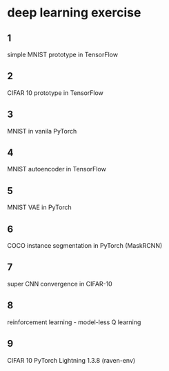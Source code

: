 # deep learning exercise

## 1
simple MNIST prototype in TensorFlow

## 2
CIFAR 10 prototype in TensorFlow

## 3
MNIST in vanila PyTorch

## 4
MNIST autoencoder in TensorFlow

## 5
MNIST VAE in PyTorch

## 6
COCO instance segmentation in PyTorch (MaskRCNN)

## 7
super CNN convergence in CIFAR-10

## 8
reinforcement learning - model-less Q learning

## 9
CIFAR 10 PyTorch Lightning 1.3.8 (raven-env)